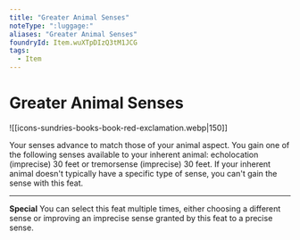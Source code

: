 ```yaml
---
title: "Greater Animal Senses"
noteType: ":luggage:"
aliases: "Greater Animal Senses"
foundryId: Item.wuXTpDIzQ3tM1JCG
tags:
  - Item
---
```


# Greater Animal Senses
![[icons-sundries-books-book-red-exclamation.webp|150]]

Your senses advance to match those of your animal aspect. You gain one of the following senses available to your inherent animal: echolocation (imprecise) 30 feet or tremorsense (imprecise) 30 feet. If your inherent animal doesn't typically have a specific type of sense, you can't gain the sense with this feat.

* * *

**Special** You can select this feat multiple times, either choosing a different sense or improving an imprecise sense granted by this feat to a precise sense.
